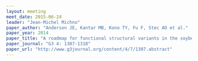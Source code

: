 ```yaml
---
layout: meeting
meet_date: 2015-06-24
leader: "Jean-Michel Michno"
paper_author: "Anderson JE, Kantar MB, Kono TY, Fu F, Stec AO et al."
paper_year: 2014
paper_title: "A roadmap for functional structural variants in the soybean genome"
paper_journal: "G3 4: 1307-1318"
paper_url: "http://www.g3journal.org/content/4/7/1307.abstract"
---
```

